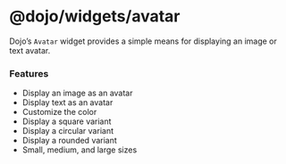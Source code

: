 <span class="citation" data-cites="dojo/widgets/avatar"><span class="citation" data-cites="dojo/widgets/avatar"><span class="citation" data-cites="dojo/widgets/avatar">@dojo/widgets/avatar</span></span></span>
=================================================================================================================================================================================================================

Dojo’s `Avatar` widget provides a simple means for displaying an image or text avatar.

### Features

-   Display an image as an avatar
-   Display text as an avatar
-   Customize the color
-   Display a square variant
-   Display a circular variant
-   Display a rounded variant
-   Small, medium, and large sizes

